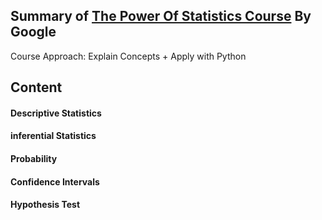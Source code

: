 ## Summary of [The Power Of Statistics Course](https://www.coursera.org/learn/the-power-of-statistics/) By Google

Course Approach: Explain Concepts + Apply with Python

## Content
#### Descriptive Statistics
#### inferential Statistics
#### Probability 
#### Confidence Intervals
#### Hypothesis Test



